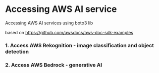 # Accessing AWS AI service

Accessing AWS AI services using boto3 lib

based on https://github.com/awsdocs/aws-doc-sdk-examples

### 1. Access AWS Rekognition - image classification and object detection
### 2. Access AWS Bedrock - generative AI


